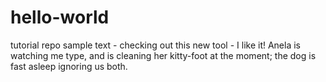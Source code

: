 # hello-world
tutorial repo
sample text - checking out this new tool - I like it!
Anela is watching me type, and is cleaning her kitty-foot at the moment; the dog is fast asleep ignoring us both.
